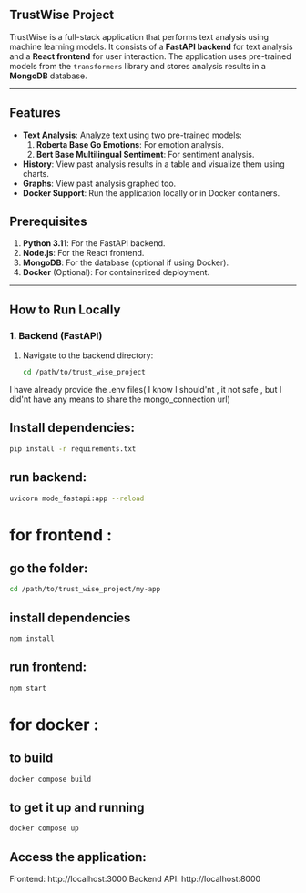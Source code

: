 

## TrustWise Project

TrustWise is a full-stack application that performs text analysis using machine learning models. It consists of a **FastAPI backend** for text analysis and a **React frontend** for user interaction. The application uses pre-trained models from the `transformers` library and stores analysis results in a **MongoDB** database.

---

## **Features**
- **Text Analysis**: Analyze text using two pre-trained models:
  1. **Roberta Base Go Emotions**: For emotion analysis.
  2. **Bert Base Multilingual Sentiment**: For sentiment analysis.
- **History**: View past analysis results in a table and visualize them using charts.
- **Graphs**: View past analysis graphed too.
- **Docker Support**: Run the application locally or in Docker containers.

## **Prerequisites**
1. **Python 3.11**: For the FastAPI backend.
2. **Node.js**: For the React frontend.
3. **MongoDB**: For the database (optional if using Docker).
4. **Docker** (Optional): For containerized deployment.

---

## **How to Run Locally**

### **1. Backend (FastAPI)**
1. Navigate to the backend directory:
   ```bash
   cd /path/to/trust_wise_project

I have already provide the .env files( I know I should'nt , it not safe , but I did'nt have any means to share the mongo_connection url)

## Install dependencies:
```bash
pip install -r requirements.txt
```


## run backend:
```bash
uvicorn mode_fastapi:app --reload
```

# for frontend :

## go the folder:
```bash
cd /path/to/trust_wise_project/my-app
```

## install dependencies

```bash
npm install
```

## run frontend:
```bash
npm start
```

# for docker :

## to build
```bash
docker compose build
```
## to get it up and running 
```bash
docker compose up
```

## Access the application:

Frontend: http://localhost:3000
Backend API: http://localhost:8000




